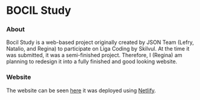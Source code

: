 # BOCIL Study

### About
Bocil Study is a web-based project originally created by JSON Team (Lefry, Natalio, and Regina) to participate on Liga Coding by Skilvul. At the time it was submitted, it was a semi-finished project. Therefore, I (Regina) am planning to redesign it into a fully finished and good looking website.

### Website
The website can be seen [here](https://bocil-study.netlify.app/) it was deployed using [Netlify](https://www.netlify.com/).
